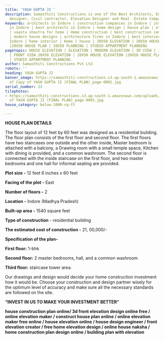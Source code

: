 ```yaml
---
title: 'YASH GUPTA JI '
description: Samasthiti Constructions is one of the Best Architects, Engineer, Interior
  designer, Civil contractor, Elevation Designer and Real  Estate Companies in Indore.
keywords: architects in Indore | construction companies in Indore | interior designer
  in Indore | best architects in Indore | home design | house plan | elevation design
  | vaastu shastra for home | Home construction | best construction companies in Indore
  | modern house designs | architecture firms in Indore | best interior designer in
  Indore | home interior | Home | house | 20X50 ELEVATION | 20X50 HOUSE ELEVATION
  |20X50 HOUSE PLAN | 20X50 PLANNING | STUDIO APPARTMENT PLANNING
pagetopic: HOUSE ELEVATION | ELEVATION | MODERN ELEVATION | 3D VIEW | 3D ELEVATION
  | FRONT VIEW 20X50 ELEVATION | 20X50 HOUSE ELEVATION |20X50 HOUSE PLAN | 20X50 PLANNING
  | STUDIO APPARTMENT PLANNING
author: Samasthiti Constructions Pvt Ltd
robots: ''
heading: YASH GUPTA JI
banner_image: https://samasthiti-constructions.s3.ap-south-1.amazonaws.com/uploads/Copy
  of Copy of YASH GUPTA JI (FINAL PLAN)_page-0001.jpg
serial_number: 23
tilephotos:
- https://samasthiti-constructions.s3.ap-south-1.amazonaws.com/uploads/Copy of Copy
  of YASH GUPTA JI (FINAL PLAN)_page-0001.jpg
house_category: below-1000-sq-ft

---
```

**HOUSE PLAN DETAILS**

The floor layout of 12 feet by 60 feet was designed as a residential building. The floor plan consists of the first floor and second floor. The first floors have two staircases one outside and the other inside, Master bedroom is attached with a balcony, a Drawing room with a small temple space, Kitchen with dining is provided, and a common washroom. The second floor is connected with the inside staircase on the first floor, and two master bedrooms and one hall for informal seating are provided.

**Plot size -** 12 feet 6 inches x 60 feet

**Facing of the plot -** East

**Number of floors -** 2

**Location -** Indore (Madhya Pradesh)

**Built-up area -** 1540 square feet

**Type of construction** - residential building

**The estimated cost of construction -** 21, 00,000/-

**Specification of the plan-**

**First floor:** 1-bhk

**Second floor:** 2 master bedrooms, hall, and a common washroom

**Third floor:** staircase tower area.

Our drawings and design would decide your home construction investment how it would be. Choose your construction and design partner wisely for the optimum level of accuracy and make sure all the necessary standards are followed on the site.

**“INVEST IN US TO MAKE YOUR INVESTMENT BETTER”**

**house construction plan online/ 3d front elevation design online free / online elevation maker / construct house plan online / online elevation maker free online / house elevation online / house design engineer / front elevation creator / free home elevation design / online house naksha / home construction plan design online / building plan with elevation**